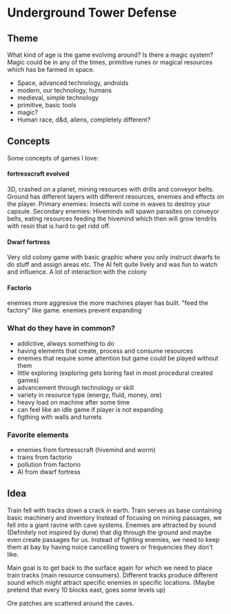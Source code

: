 # Underground Tower Defense

## Theme

What kind of age is the game evolving around?
Is there a magic system? Magic could be in any of the times, primitive runes or magical resources which has be farmed in space.


- Space, advanced technology, androids
- modern, our technology, humans
- medieval, simple technology
- primitive, basic tools
- magic?
- Human race, d&d, aliens, completely different?


## Concepts

Some concepts of games I love:

#### fortresscraft evolved
3D, crashed on a planet, mining resources with drills and conveyor belts.
Ground has different layers with different resources, enemies and effects on the player.
Primary enemies: Insects will come in waves to destroy your capsule.
Secondary enemies: Hiveminds will spawn parasites on conveyor belts, eating resources feeding the hivemind which then will grow tendrils with resin that is hard to get ridd off.

#### Dwarf fortress
Very old colony game with basic graphic where you only instruct dwarfs to do stuff and assign areas etc. The AI felt quite lively and was fun to watch and influence. A lot of interaction with the colony

#### Factorio
enemies more aggresive the more machines player has built.
"feed the factory" like game.
enemies prevent expanding


### What do they have in common?

- addictive, always something to do
- having elements that create, process and consume resources
- enemies that require some attention but game could be played without them
- little exploring (exploring gets boring fast in most procedural created games)
- advancement through technology or skill
- variety in resource type (energy, fluid, money, ore)
- heavy load on machine after some time
- can feel like an idle game if player is not expanding
- figthing with walls and turrets

### Favorite elements

- enemies from fortresscraft (hivemind and worm)
- trains from factorio
- pollution from factorio
- AI from dwarf fortress

## Idea


Train fell with tracks down a crack in earth.
Train serves as base containing basic machinery and inventory
Instead of focusing on mining passages, we fell into a giant ravine with cave systems.
Enemies are attracted by sound (Definitely not inspired by dune) that dig through the ground and maybe even create passages for us.
Instead of fighting enemies, we need to keep them at bay by having noice cancelling towers or frequencies they don't like.

Main goal is to get back to the surface again for which we need to place train tracks (main resource consumers). Different tracks produce different sound which might attract specific enemies in specific locations.
(Maybe pretend that every 10 blocks east, goes some levels up)

Ore patches are scattered around the caves.

